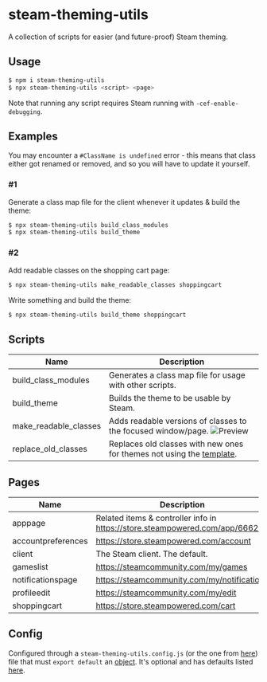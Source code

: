 # steam-theming-utils

A collection of scripts for easier (and future-proof) Steam theming.

## Usage

```sh
$ npm i steam-theming-utils
$ npx steam-theming-utils <script> <page>
```

Note that running any script requires Steam running with `-cef-enable-debugging`.

## Examples

You may encounter a `#ClassName is undefined` error - this means that class either got renamed or removed, and so you will have to update it yourself.

### #1

Generate a class map file for the client whenever it updates & build the theme:

```sh
$ npx steam-theming-utils build_class_modules
$ npx steam-theming-utils build_theme
```

### #2

Add readable classes on the shopping cart page:

```sh
$ npx steam-theming-utils make_readable_classes shoppingcart
```

Write something and build the theme:

```sh
$ npx steam-theming-utils build_theme shoppingcart
```

## Scripts

| Name                  | Description                                                                               |
| --------------------- | ----------------------------------------------------------------------------------------- |
| build_class_modules   | Generates a class map file for usage with other scripts.                                  |
| build_theme           | Builds the theme to be usable by Steam.                                                   |
| make_readable_classes | Adds readable versions of classes to the focused window/page. ![Preview][classes-preview] |
| replace_old_classes   | Replaces old classes with new ones for themes not using the [template][template].         |

## Pages

| Name               | Description                                                                  |
| ------------------ | ---------------------------------------------------------------------------- |
| apppage            | Related items & controller info in https://store.steampowered.com/app/666220 |
| accountpreferences | https://store.steampowered.com/account                                       |
| client             | The Steam client. The default.                                               |
| gameslist          | https://steamcommunity.com/my/games                                          |
| notificationspage  | https://steamcommunity.com/my/notifications                                  |
| profileedit        | https://steamcommunity.com/my/edit                                           |
| shoppingcart       | https://store.steampowered.com/cart                                          |

## Config

Configured through a `steam-theming-utils.config.js` (or the one from [here][config-files]) file that must `export default` an [object][config-docs]. It's optional and has defaults listed [here][config-defaults].

[classes-preview]: ./img/readable_classes.png
[config-defaults]: https://github.com/ricewind012/steam-theming-utils/blob/master/src/constants.js#L9-L23
[config-docs]: https://github.com/ricewind012/steam-theming-utils/blob/master/src/api.d.ts#L5-L55
[config-files]: https://github.com/cosmiconfig/cosmiconfig#usage-for-end-users
[template]: https://github.com/ricewind012/more-advanced-theme-template
